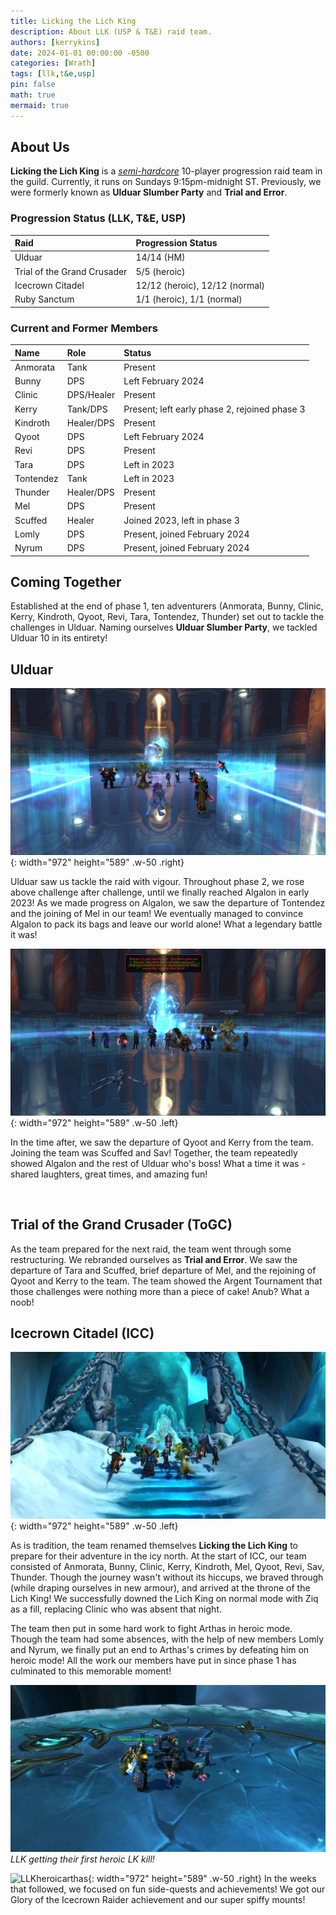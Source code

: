 ```yaml
---
title: Licking the Lich King
description: About LLK (USP & T&E) raid team.
authors: [kerrykins]
date: 2024-01-01 00:00:00 -0500
categories: [Wrath]
tags: [llk,t&e,usp]
pin: false
math: true
mermaid: true
---
```


## About Us
**Licking the Lich King** is a *[semi-hardcore](https://enclavewow.github.io/posts/raidtype/#semi-hardcore)* 10-player progression raid team in the guild. Currently, it runs on Sundays 9:15pm-midnight ST. Previously, we were formerly known as **Ulduar Slumber Party** and **Trial and Error**. 

### Progression Status (LLK, T&E, USP)

| Raid               | Progression Status         |
| :--------------------------- | :--------------- |
| Ulduar    | 14/14 (HM) |
| Trial of the Grand Crusader    | 5/5 (heroic)  |
| Icecrown Citadel     | 12/12 (heroic), 12/12 (normal)   |
| Ruby Sanctum      | 1/1 (heroic), 1/1 (normal)   |

### Current and Former Members

| Name               	     | Role          | Status |
| :--------------------------- | :--------------- | :------ |
| Anmorata         | Tank     | Present |
| Bunny              | DPS    | Left February 2024 |
| Clinic               | DPS/Healer    | Present |
| Kerry              | Tank/DPS    | Present; left early phase 2, rejoined phase 3 |
| Kindroth               | Healer/DPS    | Present |
| Qyoot               | DPS  | Left February 2024 |
| Revi               | DPS  | Present |
| Tara               | DPS  | Left in 2023 |
| Tontendez               | Tank  | Left in 2023 |
| Thunder               | Healer/DPS  | Present |
| Mel               | DPS  | Present |
| Scuffed               | Healer  | Joined 2023, left in phase 3 |
| Lomly               | DPS  | Present, joined February 2024 |
| Nyrum               | DPS  | Present, joined February 2024 |

## Coming Together
Established at the end of phase 1, ten adventurers (Anmorata, Bunny, Clinic, Kerry, Kindroth, Qyoot, Revi, Tara, Tontendez, Thunder) set out to tackle the challenges in Ulduar. Naming ourselves **Ulduar Slumber Party**, we tackled Ulduar 10 in its entirety! 

## Ulduar
![USPalgalon2](/images/USPalgalon2.jpg){: width="972" height="589" .w-50 .right}

Ulduar saw us tackle the raid with vigour. Throughout phase 2, we rose above challenge after challenge, until we finally reached Algalon in early 2023! As we made progress on Algalon, we saw the departure of Tontendez and the joining of Mel in our team! We eventually managed to convince Algalon to pack its bags and leave our world alone! What a legendary battle it was!

![USPalgalon1](/images/USPalgalon1.jpg){: width="972" height="589" .w-50 .left}

In the time after, we saw the departure of Qyoot and Kerry from the team. Joining the team was Scuffed and Sav! Together, the team repeatedly showed Algalon and the rest of Ulduar who's boss! What a time it was - shared laughters, great times, and amazing fun!

&nbsp;
&nbsp;
&nbsp;

## Trial of the Grand Crusader (ToGC)
As the team prepared for the next raid, the team went through some restructuring. We rebranded ourselves as **Trial and Error**. We saw the departure of Tara and Scuffed, brief departure of Mel, and the rejoining of Qyoot and Kerry to the team. The team showed the Argent Tournament that those challenges were nothing more than a piece of cake! Anub? What a noob!

## Icecrown Citadel (ICC)

![LLKnormalarthas](/images/LLKsmallarthas.jpg){: width="972" height="589" .w-50 .left}

As is tradition, the team renamed themselves **Licking the Lich King** to prepare for their adventure in the icy north. At the start of ICC, our team consisted of Anmorata, Bunny, Clinic, Kerry, Kindroth, Mel, Qyoot, Revi, Sav, Thunder. Though the journey wasn't without its hiccups, we braved through (while draping ourselves in new armour), and arrived at the throne of the Lich King! We successfully downed the Lich King on normal mode with Ziq as a fill, replacing Clinic who was absent that night. 

The team then put in some hard work to fight Arthas in heroic mode. Though the team had some absences, with the help of new members Lomly and Nyrum, we finally put an end to Arthas's crimes by defeating him on heroic mode! All the work our members have put in since phase 1 has culminated to this memorable moment!

![LLKheroicarthas](/images/LLKbigarthas.jpg)
_LLK getting their first heroic LK kill!_

![LLKheroicarthas](/images/LLKdragons.jpg){: width="972" height="589" .w-50 .right}
In the weeks that followed, we focused on fun side-quests and achievements! We got our Glory of the Icecrown Raider achievement and our super spiffy mounts!













